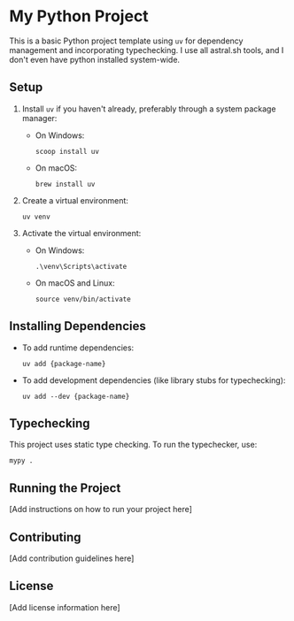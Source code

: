 # My Python Project

This is a basic Python project template using `uv` for dependency management and incorporating typechecking. I use all astral.sh tools, and I don't even have python installed system-wide.

## Setup

1. Install `uv` if you haven't already, preferably through a system package manager:

   - On Windows:
     ```
     scoop install uv
     ```
   - On macOS:
     ```
     brew install uv
     ```

2. Create a virtual environment:

   ```
   uv venv
   ```

3. Activate the virtual environment:
   - On Windows:
     ```
     .\venv\Scripts\activate
     ```
   - On macOS and Linux:
     ```
     source venv/bin/activate
     ```

## Installing Dependencies

- To add runtime dependencies:

  ```
  uv add {package-name}
  ```

- To add development dependencies (like library stubs for typechecking):
  ```
  uv add --dev {package-name}
  ```

## Typechecking

This project uses static type checking. To run the typechecker, use:

```
mypy .
```

## Running the Project

[Add instructions on how to run your project here]

## Contributing

[Add contribution guidelines here]

## License

[Add license information here]
